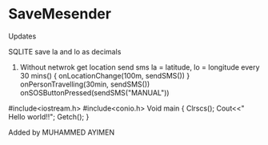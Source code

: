 # SaveMesender
Updates

SQLITE save la and lo as decimals

1. Without netwrok
	get location
	send sms
	la = latitude, lo = longitude
	every 30 mins()
	{
	onLocationChange(100m, sendSMS())
	}
	onPersonTravelling(30min, sendSMS())
	onSOSButtonPressed(sendSMS("MANUAL"))



#include<iostream.h>
#include<conio.h>
Void main
{
  Clrscs();
  Cout<<" Hello world!!";
  Getch();
}

Added by MUHAMMED AYIMEN
